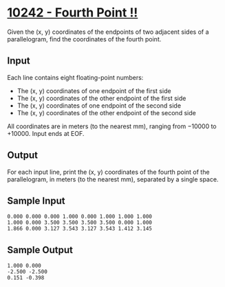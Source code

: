 # [10242 - Fourth Point !!](https://zerojudge.tw/ShowProblem?problemid=e512)

Given the (x, y) coordinates of the endpoints of two adjacent sides of a parallelogram, find the coordinates of the fourth point.

## Input

Each line contains eight floating-point numbers:  
- The (x, y) coordinates of one endpoint of the first side  
- The (x, y) coordinates of the other endpoint of the first side  
- The (x, y) coordinates of one endpoint of the second side  
- The (x, y) coordinates of the other endpoint of the second side  

All coordinates are in meters (to the nearest mm), ranging from −10000 to +10000. Input ends at EOF.

## Output

For each input line, print the (x, y) coordinates of the fourth point of the parallelogram, in meters (to the nearest mm), separated by a single space.

## Sample Input

```
0.000 0.000 0.000 1.000 0.000 1.000 1.000 1.000
1.000 0.000 3.500 3.500 3.500 3.500 0.000 1.000
1.866 0.000 3.127 3.543 3.127 3.543 1.412 3.145
```

## Sample Output

```
1.000 0.000
-2.500 -2.500
0.151 -0.398
```